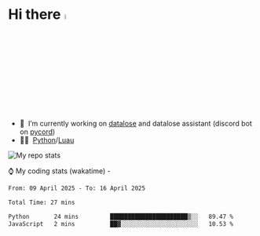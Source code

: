 # Hi there <img src="https://media.giphy.com/media/hvRJCLFzcasrR4ia7z/giphy.gif" width="5%"></a>
- 🥽 &nbsp;I’m currently working on [datalose](https://www.roblox.com/games/16971245917) and datalose assistant (discord bot on [pycord](https://github.com/Pycord-Development/pycord))
- 👨‍💻 &nbsp;[Python](https://python.org)/[Luau](https://luau.org)

<img alt="My repo stats" src="https://github-readme-stats.vercel.app/api?username=FrostX-Official&show_icons=true&theme=radical">

⌚ My coding stats (wakatime) -

<!--START_SECTION:waka-->

```txt
From: 09 April 2025 - To: 16 April 2025

Total Time: 27 mins

Python       24 mins         ██████████████████████▒░░   89.47 %
JavaScript   2 mins          ██▓░░░░░░░░░░░░░░░░░░░░░░   10.53 %
```

<!--END_SECTION:waka-->
